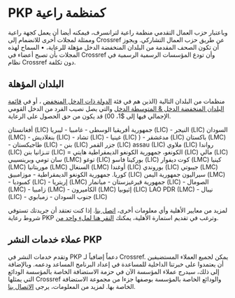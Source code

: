 # PKP كمنظمة راعية

وباعتبار حزب العمال التقدمي منظمة راعية لترانسرف، فيمكنه أيضا أن يعمل كجهة راعية وممثلة لمجلات أخرى للانضمام إلى Crossref عن طريق حزب العمال التشاركي. ويجوز أن تكون الصحف المقدمة من البلدان المنخفضة الدخل مؤهلة للرعاية، • السماح لهذه المجلات بأن تصبح أعضاء في Crossref وأن تودع المؤسسات الرسمية الرسمية في نظام Crossref دون تكلفة.

## البلدان المؤهلة

منظمات من البلدان التالية (الذين هم في فئة [الدولة ذات الدخل المنخفض](http://data.worldbank.org/income-level/LIC) ، أو في [قائمة البلدان المنخفضة الدخل & المتوسطة الدخل](http://data.worldbank.org/income-level/LMC) والتي يصل نصيب الفرد من الدخل القومي الإجمالي فيها إلى $1، 00) قد يكون من حق الحصول على الرعاية.


  <unk> أفغانستان (LIC) جمهورية أفريقيا الوسطى - غامبيا - ليبريا (LIC) - النيجر (LIC) <unk> السودان (LMC) - بنغلاديش (LIC) - تشاد (LIC) - غينيا (LIC) <unk> ) - مدغشقر (LIC) <unk> باكستان (LMC) - طاجيكستان (LIC) - بنن (LIC) جزر القمر (LIC) <unk> assau (LIC) <unk> ملاوي (LIC) <unk> رواندا (LIC) تنـزانيا <unk> بنن (LIC) = الكونغو، جمهورية الكونغو الديمقراطية <unk> هايتي (LIC) مالي (LIC) سان تومي وبرينسيبي (LMC) <unk> توغو (LIC) <unk> بوركينا فاسو (LIC) <unk> <unk> كوت ديفوار (LMC) <unk> كينيا (LMC) <unk> موريتانيا (LMC) <unk> السنغال (LMC) <unk> أوغندا (LIC) <unk> <unk> بوروندي (LIC) <unk> جيبوتي (LMC) <unk> كوريا. جمهورية الكونغو الديمقراطية - موزامبيق (LIC) سيراليون <unk> جمهورية اليمن (LMC) - كمبوديا (LIC) - إريتريا (LMC) جمهورية قيرغيزستان - ميانمار (LIC) <unk> - الصومال (LMC) - زامبيا (LMC) - الكاميرون (LMC) إثيوبيا (LIC) LAO PDR (LMC) <unk> - نيبال (LIC) - جنوب السودان - زمبابوي (LIC) <unk> <unk> <unk> <unk> <unk> <unk> <unk> <unk> <unk>

لمزيد من معايير الأهلية وأي معلومات أخرى، [اتصل بنا](mailto:pkp.contact@gmail.com). إذا كنت تعتقد أن جريدتك تستوفي شروط رعاية PKP وترغب في تقديم استمارة الأهلية، يمكنك [النقر هنا لملء واحد من](http://goo.gl/forms/2mme6t19OBp79ezp2).

## عملاء خدمات النشر PKP

وتقدم خدمات النشر في PKP دعماً إضافياً لـ Crossref. يمكن لجميع العملاء المستضيفين أن يعتمدوا على خبرتنا الداخلية للمساعدة في إعداد البرنامج المساعد ودعمه. وبالإضافة إلى ذلك، سيدرج عملاء المؤسسة الآن في حزمة الاستضافة الخاصة بالمؤسسة الودائع التي يمثلها Crossref والودائع الخاصة بالمؤسسة بوصفها جزءا من مجموعة الاستضافة الخاصة بها. لمزيد من المعلومات، يرجى [الاتصال بنا](mailto:pkp.contact@gmail.com).
